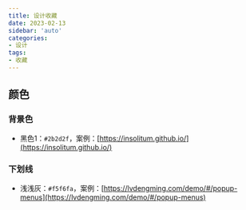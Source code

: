 ```yaml
---
title: 设计收藏
date: 2023-02-13
sidebar: 'auto'
categories:
- 设计
tags:
- 收藏
---
```


## 颜色

### 背景色

+ 黑色1：`#2b2d2f`，案例：[https://insolitum.github.io/](https://insolitum.github.io/)

### 下划线

+ 浅浅灰：`#f5f6fa`，案例：[https://lvdengming.com/demo/#/popup-menus](https://lvdengming.com/demo/#/popup-menus)
